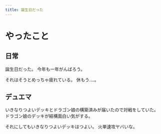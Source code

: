 ```yaml
---
title: 誕生日だった
---
```


# やったこと

## 日常

誕生日だった。
今年も一年がんばろう。

それはそうとめっちゃ疲れている。
休もう‥‥。

## デュエマ

いきなりつよいデッキとドラゴン娘の構築済みが届いたので対戦をしていた。
ドラゴン娘のデッキが結構面白い気がする。

それにしてもいきなりつよいデッキはつよい。
火単速攻ヤバいな。

